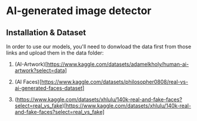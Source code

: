 # AI-generated image detector


## Installation & Dataset

In order to use our models, you'll need to donwload the data first from those links and upload them in the data folder:

1. (AI-Artwork)[https://www.kaggle.com/datasets/adamelkholy/human-ai-artwork?select=data]

2. (AI Faces)[https://www.kaggle.com/datasets/philosopher0808/real-vs-ai-generated-faces-dataset]

3. (https://www.kaggle.com/datasets/xhlulu/140k-real-and-fake-faces?select=real_vs_fake)[https://www.kaggle.com/datasets/xhlulu/140k-real-and-fake-faces?select=real_vs_fake]


